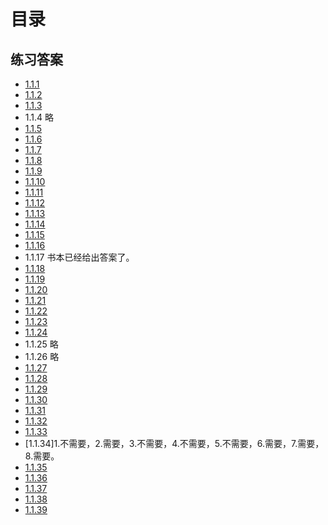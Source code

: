 # 目录

## 练习答案
* [1.1.1](./1.1.1.GiveTheValue/main.go)
* [1.1.2](./1.1.2.GiveTheTypeAndValue/main.go)
* [1.1.3](./1.1.3.Check3ints/main.go)
* 1.1.4 略
* [1.1.5](./1.1.5.DoubleCheck/main.go)
* [1.1.6](./1.1.6.PrintWhat/main.go)
* [1.1.7](./1.1.7.PrintValue/main.go)
* [1.1.8](./1.1.8.PrintChar/main.go)
* [1.1.9](./1.1.9.IntToBinaryString/main.go)
* [1.1.10](./1.1.10.WhatsWrong/main.go)
* [1.1.11](./1.1.11.Print2Darray/main.go)
* [1.1.12](./1.1.12.PrintWhat/main.go)
* [1.1.13](./1.1.13.Transposition/main.go)
* [1.1.14](./1.1.14.lg/main.go)
* [1.1.15](./1.1.15.histogram/main.go)
* [1.1.16](./1.1.16.exR1/main.go)
* 1.1.17 书本已经给出答案了。
* [1.1.18](./1.1.18.mystery/main.go)
* [1.1.19](./1.1.19.Fibonacci/main.go)
* [1.1.20](./1.1.20.ln/main.go)
* [1.1.21](./1.1.21.ScanAndPrint/main.go)
* [1.1.22](./1.1.22.BinarySearch/main.go)
* [1.1.23](./1.1.23.AddArgument/main.go)
* [1.1.24](./1.1.24.Euclid/Euclid.go)
* 1.1.25 略
* 1.1.26 略
* [1.1.27](./1.1.27.Binomal/main.go)
* [1.1.28](./1.1.28.DeleteDuplicates/main.go)
* [1.1.29](./1.1.29.EqualKeys/main.go)
* [1.1.30](./1.1.30.ArrayExercise/main.go)
* [1.1.31](./1.1.31.RandConnection/main.go)
* [1.1.32](./1.1.32.Histogram/largeT.txt)
* [1.1.33](./1.1.33.Matrix/matrix.go)
* [1.1.34]1.不需要，2.需要，3.不需要，4.不需要，5.不需要，6.需要，7.需要，8.需要。
* [1.1.35](./1.1.35.DiceSimulation/main.go)
* [1.1.36](./1.1.36.ShuffleTest/main.go)
* [1.1.37](./1.1.37.BadShuffleTest/main.go)
* [1.1.38](./1.1.38.BvB)
* [1.1.39]()